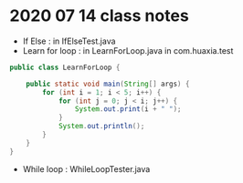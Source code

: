 # 2020 07 14 class notes

* If Else : in IfElseTest.java
* Learn for loop : in LearnForLoop.java in com.huaxia.test

```java
public class LearnForLoop {

	public static void main(String[] args) {
		for (int i = 1; i < 5; i++) {
			for (int j = 0; j < i; j++) {
				System.out.print(i + " ");
			}
			System.out.println();
		}
	}
}
```
* While loop : WhileLoopTester.java